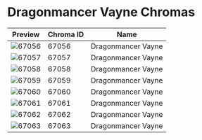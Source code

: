 # Dragonmancer Vayne Chromas



| Preview | Chroma ID | Name |
|---------|-----------|------|
| ![67056](https://raw.communitydragon.org/latest/plugins/rcp-be-lol-game-data/global/default/v1/champion-chroma-images/67/67056.png) | 67056 | Dragonmancer Vayne |
| ![67057](https://raw.communitydragon.org/latest/plugins/rcp-be-lol-game-data/global/default/v1/champion-chroma-images/67/67057.png) | 67057 | Dragonmancer Vayne |
| ![67058](https://raw.communitydragon.org/latest/plugins/rcp-be-lol-game-data/global/default/v1/champion-chroma-images/67/67058.png) | 67058 | Dragonmancer Vayne |
| ![67059](https://raw.communitydragon.org/latest/plugins/rcp-be-lol-game-data/global/default/v1/champion-chroma-images/67/67059.png) | 67059 | Dragonmancer Vayne |
| ![67060](https://raw.communitydragon.org/latest/plugins/rcp-be-lol-game-data/global/default/v1/champion-chroma-images/67/67060.png) | 67060 | Dragonmancer Vayne |
| ![67061](https://raw.communitydragon.org/latest/plugins/rcp-be-lol-game-data/global/default/v1/champion-chroma-images/67/67061.png) | 67061 | Dragonmancer Vayne |
| ![67062](https://raw.communitydragon.org/latest/plugins/rcp-be-lol-game-data/global/default/v1/champion-chroma-images/67/67062.png) | 67062 | Dragonmancer Vayne |
| ![67063](https://raw.communitydragon.org/latest/plugins/rcp-be-lol-game-data/global/default/v1/champion-chroma-images/67/67063.png) | 67063 | Dragonmancer Vayne |